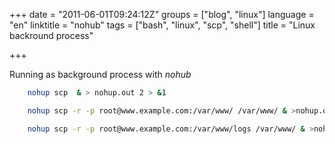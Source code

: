 +++
date = "2011-06-01T09:24:12Z"
groups = ["blog", "linux"]
language = "en"
linktitle = "nohub"
tags = ["bash", "linux", "scp", "shell"]
title = "Linux backround process"

+++

Running as background process with _nohub_

```bash   
    nohup scp  & > nohup.out 2 > &1

    nohup scp -r -p root@www.example.com:/var/www/ /var/www/ & >nohup.out 2>&1

    nohup scp -r -p root@www.example.com:/var/www/logs /var/www/ & >nohup.out 2>&1
```